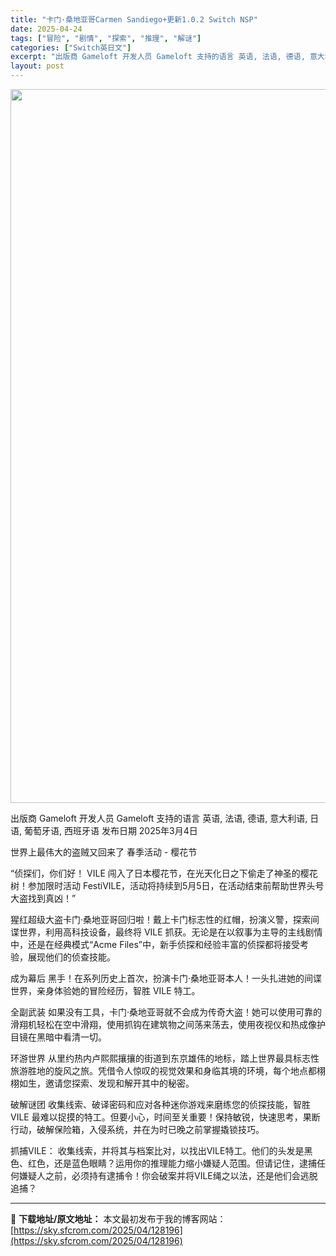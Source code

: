 ```yaml
---
title: "卡门·桑地亚哥Carmen Sandiego+更新1.0.2 Switch NSP"
date: 2025-04-24
tags: ["冒险", "剧情", "探索", "推理", "解谜"]
categories: ["Switch英日文"]
excerpt: "出版商 Gameloft 开发人员 Gameloft 支持的语言 英语, 法语, 德语, 意大利语, 日语, 葡萄牙语, 西班牙语 发布日期 2025年3月4日 世界上最伟大的盗贼又回来了 春季活动 - 樱花节 “侦探们，你们好！ VILE 闯入了日本樱花节，在光天化日之下偷走了神圣的樱花树！参加限&hellip;"
layout: post
---
```


<img class="aligncenter size-full wp-image-128197" src="https://sky.sfcrom.com/wp-content/uploads/2025/04/2025042403570130.webp" alt="" width="700" height="1142" />

出版商 Gameloft
开发人员 Gameloft
支持的语言 英语, 法语, 德语, 意大利语, 日语, 葡萄牙语, 西班牙语
发布日期 2025年3月4日

世界上最伟大的盗贼又回来了
春季活动 - 樱花节

“侦探们，你们好！
VILE 闯入了日本樱花节，在光天化日之下偷走了神圣的樱花树！参加限时活动 FestiVILE，活动将持续到5月5日，在活动结束前帮助世界头号大盗找到真凶！”

猩红超级大盗卡门·桑地亚哥回归啦！戴上卡门标志性的红帽，扮演义警，探索间谍世界，利用高科技设备，最终将 VILE 抓获。无论是在以叙事为主导的主线剧情中，还是在经典模式“Acme Files”中，新手侦探和经验丰富的侦探都将接受考验，展现他们的侦查技能。

成为幕后
黑手！在系列历史上首次，扮演卡门·桑地亚哥本人！一头扎进她的间谍世界，亲身体验她的冒险经历，智胜 VILE 特工。

全副武装
如果没有工具，卡门·桑地亚哥就不会成为传奇大盗！她可以使用可靠的滑翔机轻松在空中滑翔，使用抓钩在建筑物之间荡来荡去，使用夜视仪和热成像护目镜在黑暗中看清一切。

环游世界
从里约热内卢熙熙攘攘的街道到东京雄伟的地标，踏上世界最具标志性旅游胜地的旋风之旅。凭借令人惊叹的视觉效果和身临其境的环境，每个地点都栩栩如生，邀请您探索、发现和解开其中的秘密。

破解谜团
收集线索、破译密码和应对各种迷你游戏来磨练您的侦探技能，智胜 VILE 最难以捉摸的特工。但要小心，时间至关重要！保持敏锐，快速思考，果断行动，破解保险箱，入侵系统，并在为时已晚之前掌握撬锁技巧。

抓捕VILE：
收集线索，并将其与档案比对，以找出VILE特工。他们的头发是黑色、红色，还是蓝色眼睛？运用你的推理能力缩小嫌疑人范围。但请记住，逮捕任何嫌疑人之前，必须持有逮捕令！你会破案并将VILE绳之以法，还是他们会逃脱追捕？

---
📖 **下载地址/原文地址：** 本文最初发布于我的博客网站：[https://sky.sfcrom.com/2025/04/128196](https://sky.sfcrom.com/2025/04/128196)
